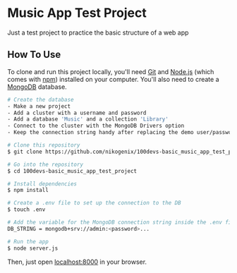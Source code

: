 # Music App Test Project

Just a test project to practice the basic structure of a web app

## How To Use

To clone and run this project locally, you'll need [Git](https://git-scm.com) and [Node.js](https://nodejs.org/en/download/) (which comes with [npm](http://npmjs.com)) installed on your computer. You'll also need to create a [MongoDB](https://www.mongodb.com/) database.

```bash
# Create the database
- Make a new project
- Add a cluster with a username and password
- Add a database 'Music' and a collection 'Library'
- Connect to the cluster with the MongoDB Drivers option
- Keep the connection string handy after replacing the demo user/password

# Clone this repository
$ git clone https://github.com/nikogenix/100devs-basic_music_app_test_project

# Go into the repository
$ cd 100devs-basic_music_app_test_project

# Install dependencies
$ npm install

# Create a .env file to set up the connection to the DB
$ touch .env

# Add the variable for the MongoDB connection string inside the .env file
DB_STRING = mongodb+srv://admin:<password>...

# Run the app
$ node server.js

```

Then, just open [localhost:8000](http://localhost:8000) in your browser.
